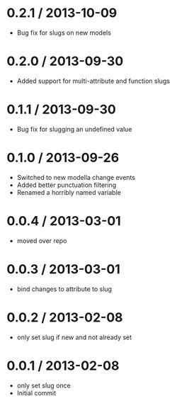 
0.2.1 / 2013-10-09 
==================

  * Bug fix for slugs on new models

0.2.0 / 2013-09-30 
==================

 * Added support for multi-attribute and function slugs

0.1.1 / 2013-09-30 
==================

 * Bug fix for slugging an undefined value

0.1.0 / 2013-09-26 
==================

 * Switched to new modella change events
 * Added better punctuation filtering 
 * Renamed a horribly named variable

0.0.4 / 2013-03-01
==================

  * moved over repo

0.0.3 / 2013-03-01
==================

  * bind changes to attribute to slug

0.0.2 / 2013-02-08
==================

  * only set slug if new and not already set

0.0.1 / 2013-02-08
==================

  * only set slug once
  * Initial commit
